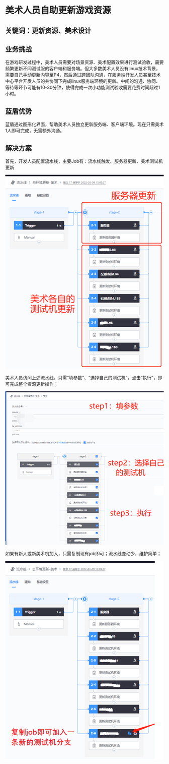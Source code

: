 # 美术人员自助更新游戏资源


## 关键词：更新资源、美术设计 <a id="&#x51C6;&#x5907;&#x4E8B;&#x9879;"></a>

## 业务挑战 <a id="&#x51C6;&#x5907;&#x4E8B;&#x9879;"></a>

在游戏研发过程中，美术人员需要对场景资源、美术配置效果进行测试验收，需要频繁更新不同测试服的客户端和服务端。但大多数美术人员没有linux技术背景，需要自己手动更新内容至P4，然后通过跨团队沟通，在服务端开发人员甚至技术中心平台开发人员的共协同下完成linux服务端环境的更新。中间的沟通、协同、等待等环节可能有10-30分钟，使得完成一次小功能测试验收需要花费时间超过1小时。

## 蓝盾优势 <a id="&#x51C6;&#x5907;&#x4E8B;&#x9879;"></a>

蓝盾通过图形化界面，帮助美术人员独立更新服务端、客户端环境。现在只需美术1人即可完成，无需额外沟通。

## 解决方案 <a id="&#x51C6;&#x5907;&#x4E8B;&#x9879;"></a>

首先，开发人员配置流水线，主要Job有：流水线触发、服务器更新、美术测试机更新

![&#x56FE;1](../../../assets/scene-arts-upload-resources-a.png)

美术人员访问上述流水线，只需“填参数”、“选择自己的测试机”，点击“执行”，即可完成整个资源更新操作；

![&#x56FE;1](../../../assets/scene-arts-upload-resources-b.png)


如果有新人或新美术机加入，只需复制现有job即可；流水线变动少，维护简单；

![&#x56FE;1](../../../assets/scene-arts-upload-resources-c.png)



